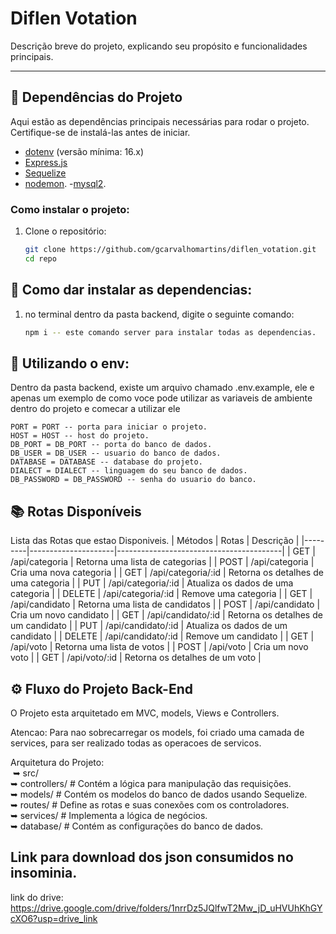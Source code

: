 # Diflen Votation

Descrição breve do projeto, explicando seu propósito e funcionalidades principais.

---

## 🚀 Dependências do Projeto

Aqui estão as dependências principais necessárias para rodar o projeto. Certifique-se de instalá-las antes de iniciar.

- [dotenv](https://nodejs.org/) (versão mínima: 16.x)
- [Express.js](https://expressjs.com/)
- [Sequelize](https://sequelize.org/)
- [nodemon](https://www.npmjs.com/package/nodemon).
-[mysql2](https://www.npmjs.com/package/mysql2).

### Como instalar o projeto:
1. Clone o repositório:
   ```bash
   git clone https://github.com/gcarvalhomartins/diflen_votation.git
   cd repo

## 🦾 Como dar instalar as dependencias:
1. no terminal dentro da pasta backend, digite o seguinte comando:
    ```bash
    npm i -- este comando server para instalar todas as dependencias.

## 👀 Utilizando o env:

Dentro da pasta backend, existe um arquivo chamado .env.example, ele e apenas um exemplo 
de como voce pode utilizar as variaveis de ambiente dentro do projeto e comecar a utilizar ele
    
    PORT = PORT -- porta para iniciar o projeto. 
    HOST = HOST -- host do projeto.
    DB_PORT = DB_PORT -- porta do banco de dados. 
    DB_USER = DB_USER -- usuario do banco de dados. 
    DATABASE = DATABASE -- database do projeto. 
    DIALECT = DIALECT -- linguagem do seu banco de dados.
    DB_PASSWORD = DB_PASSWORD -- senha do usuario do banco. 


## 📚 Rotas Disponíveis

Lista das Rotas que estao Disponiveis.
| Métodos | Rotas               | Descrição                               |
|---------|---------------------|-----------------------------------------|
| GET     | /api/categoria          | Retorna uma lista de categorias          |
| POST    | /api/categoria          | Cria uma nova categoria                   |
| GET     | /api/categoria/:id      | Retorna os detalhes de uma categoria      |
| PUT     | /api/categoria/:id      | Atualiza os dados de uma categoria        |
| DELETE  | /api/categoria/:id      | Remove uma categoria                      |
| GET     | /api/candidato          | Retorna uma lista de candidatos          |
| POST    | /api/candidato          | Cria um novo candidato                   |
| GET     | /api/candidato/:id      | Retorna os detalhes de um candidato      |
| PUT     | /api/candidato/:id      | Atualiza os dados de um candidato       |
| DELETE  | /api/candidato/:id      | Remove um candidato                      |
| GET     | /api/voto          | Retorna uma lista de votos          |
| POST    | /api/voto          | Cria um novo voto                   |
| GET     | /api/voto/:id      | Retorna os detalhes de um voto     |


## ⚙️ Fluxo do Projeto Back-End

O Projeto esta arquitetado em MVC, models, Views e Controllers.

Atencao: Para nao sobrecarregar os models, foi criado uma camada de services, para ser realizado todas as operacoes de servicos. 

Arquitetura do Projeto: <br/>
        &nbsp;➥ src/ <br/>
            ➥ controllers/ # Contém a lógica para manipulação das requisições. <br/>
            ➥ models/ # Contém os modelos do banco de dados usando Sequelize. <br/>
            ➥ routes/ # Define as rotas e suas conexões com os controladores. <br/>
            ➥ services/ # Implementa a lógica de negócios.<br/>
            ➥ database/ # Contém as configurações do banco de dados.<br/>

## Link para download dos json consumidos no insominia.

link do drive: https://drive.google.com/drive/folders/1nrrDz5JQlfwT2Mw_jD_uHVUhKhGYcXO6?usp=drive_link